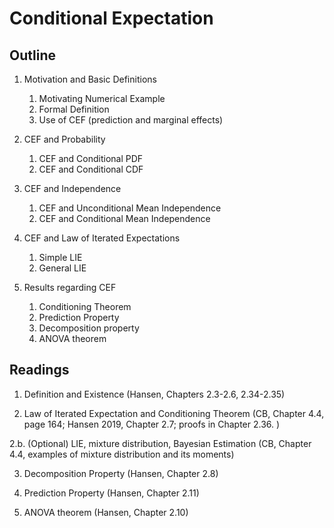 # Conditional Expectation

## Outline

1. Motivation and Basic Definitions 

    1. Motivating Numerical Example
    2. Formal Definition
    3. Use of CEF (prediction and marginal effects)
        
2. CEF and Probability
    
    1. CEF and Conditional PDF
    2. CEF and Conditional CDF
    
3. CEF and Independence

    1. CEF and Unconditional Mean Independence
    2. CEF and Conditional Mean Independence
        
4. CEF and Law of Iterated Expectations
    
    1. Simple LIE
    2. General LIE
    
5. Results regarding CEF

    1. Conditioning Theorem    
    2. Prediction Property
    3. Decomposition property
    4. ANOVA theorem
    
    
## Readings

1.	Definition and Existence (Hansen, Chapters 2.3-2.6, 2.34-2.35)

2.	Law of Iterated Expectation and Conditioning Theorem (CB, Chapter 4.4, page 164; Hansen 2019, Chapter 2.7; proofs in Chapter 2.36. )

2.b. (Optional) LIE, mixture distribution, Bayesian Estimation (CB, Chapter 4.4, examples of mixture distribution and its moments)

3.	Decomposition Property (Hansen, Chapter 2.8)

4.	Prediction Property (Hansen, Chapter 2.11)

5.	ANOVA theorem (Hansen, Chapter 2.10)


